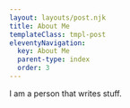 ```yaml
---
layout: layouts/post.njk
title: About Me
templateClass: tmpl-post
eleventyNavigation:
  key: About Me
  parent-type: index
  order: 3
---
```


I am a person that writes stuff.
